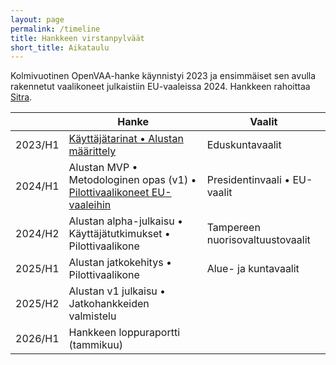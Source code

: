 ```yaml
---
layout: page
permalink: /timeline
title: Hankkeen virstanpylväät
short_title: Aikataulu
---
```


Kolmivuotinen OpenVAA-hanke käynnistyi 2023 ja ensimmäiset sen avulla rakennetut vaalikoneet julkaistiin EU-vaaleissa 2024. Hankkeen rahoittaa [Sitra](https://www.sitra.fi/hankkeet/avoin-vaalikonealusta/).

| | Hanke | Vaalit |
| ---- | ---- | ---- |
| 2023/H1 | [Käyttäjätarinat • Alustan määrittely](/publications) | Eduskuntavaalit |
| 2024/H1 | Alustan MVP • Metodologinen opas (v1) • [Pilottivaalikoneet EU-vaaleihin](https://nuortenvaalikone.openvaa.org) | Presidentinvaali • EU-vaalit |
| 2024/H2 | Alustan alpha-julkaisu • Käyttäjä­tutkimukset • Pilottivaalikone | Tampereen nuorisovaltuustovaalit |
| 2025/H1 | Alustan jatkokehitys • Pilottivaalikone | Alue- ja kuntavaalit |
| 2025/H2 | Alustan v1 julkaisu • Jatkohankkeiden valmistelu |  |
| 2026/H1 | Hankkeen loppuraportti (tammikuu) |  |
